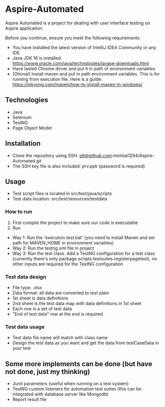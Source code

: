 
# Aspire-Automated

Aspire Automated is a project for dealing with user interface testing on Aspire application.

Before you continue, ensure you meet the following requirements:
 
* You have installed the latest version of IntelliJ IDEA Community or any IDE.
* Java JDK 16 is installed. https://www.oracle.com/java/technologies/javase-downloads.html
* Have lasted Chrome dirver and put it in path of environment variables
* (Otional) Install maven and put in path environment variables. This is for running from execution file. Here is a guide: https://mkyong.com/maven/how-to-install-maven-in-windows/

## Technologies

* Java
* Selenium
* TestNG
* Page Object Model

## Installation

* Clone the repository using SSH: git@github.com:minhtai1294/Aspire-Automated.git
* The SSH key file is also included: prv.ppk (password is required)

## Usage

* Test script files is located in src/test/java/scripts
* Test data location: src/test/resources/testdata

### How to run
   1. First compile the project to make sure our code is executable
   2. Run
* Way 1: Run the 'execution test.bat' (you need to install Maven and set path for MAVEN_HOME in environment variables)
* Way 2: Run the testng.xml file in project
* Way 3: Run the test class. Add a TestNG configuration for a test class (currently there's only package scripts.testsuites.registerpagetest), no other inputs are required for the TestNG configuration

### Test data design
* File type: .xlsx
* Data format: all data are converted to text plain
* 1st sheet is data definitions 
* 2nd sheet is the test data map with data definitions in 1st sheet 
* Each row is a set of test data
* "End of test data" row at the end is required

### Test data usage
* Test data file name will match with class name
* Design the test data as you want and get the data from testCaseData in your test

## Some more implements can be done (but have not done, just my thinking)
* Junit parameters (useful when running on a test system)
* TestNG custom listeners for automation test suites (this can be integrated with database server like Mongodb)
* Report result file

